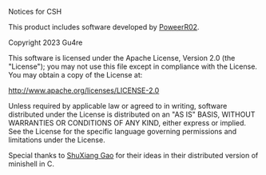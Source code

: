 Notices for CSH

This product includes software developed by [PoweerR02]().

Copyright 2023 Gu4re

This software is licensed under the Apache License, Version 2.0 (the "License");
you may not use this file except in compliance with the License.
You may obtain a copy of the License at:

http://www.apache.org/licenses/LICENSE-2.0

Unless required by applicable law or agreed to in writing, software
distributed under the License is distributed on an "AS IS" BASIS,
WITHOUT WARRANTIES OR CONDITIONS OF ANY KIND, either express or implied.
See the License for the specific language governing permissions and
limitations under the License.

Special thanks to [ShuXiang Gao](https://github.com/vitaminac) for their ideas in their distributed version of minishell in C.
